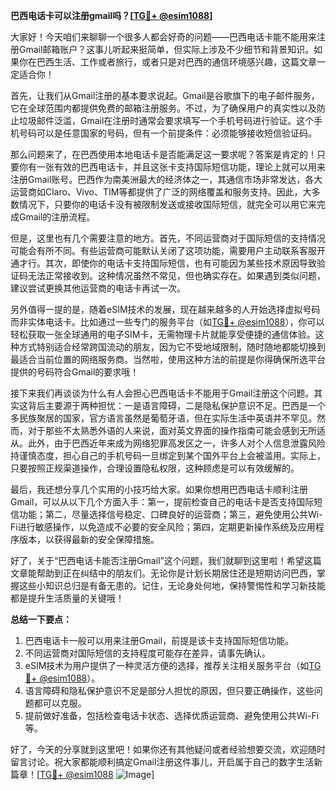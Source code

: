 **巴西电话卡可以注册gmail吗？[[TG💪+ @esim1088](https://t.me/s/esim1088)]**

大家好！今天咱们来聊聊一个很多人都会好奇的问题——巴西电话卡能不能用来注册Gmail邮箱账户？这事儿听起来挺简单，但实际上涉及不少细节和背景知识。如果你在巴西生活、工作或者旅行，或者只是对巴西的通信环境感兴趣，这篇文章一定适合你！

首先，让我们从Gmail注册的基本要求说起。Gmail是谷歌旗下的电子邮件服务，它在全球范围内都提供免费的邮箱注册服务。不过，为了确保用户的真实性以及防止垃圾邮件泛滥，Gmail在注册时通常会要求填写一个手机号码进行验证。这个手机号码可以是任意国家的号码，但有一个前提条件：必须能够接收短信验证码。

那么问题来了，在巴西使用本地电话卡是否能满足这一要求呢？答案是肯定的！只要你有一张有效的巴西电话卡，并且这张卡支持国际短信功能，理论上就可以用来注册Gmail账号。巴西作为南美洲最大的经济体之一，其通信市场非常发达，各大运营商如Claro、Vivo、TIM等都提供了广泛的网络覆盖和服务支持。因此，大多数情况下，只要你的电话卡没有被限制发送或接收国际短信，就完全可以用它来完成Gmail的注册流程。

但是，这里也有几个需要注意的地方。首先，不同运营商对于国际短信的支持情况可能会有所不同。有些运营商可能默认关闭了这项功能，需要用户主动联系客服开通才行。其次，即使你的电话卡支持国际短信，也有可能因为某些技术原因导致验证码无法正常接收到。这种情况虽然不常见，但也确实存在。如果遇到类似问题，建议尝试更换其他运营商的电话卡再试一次。

另外值得一提的是，随着eSIM技术的发展，现在越来越多的人开始选择虚拟号码而非实体电话卡。比如通过一些专门的服务平台（如[TG💪+ @esim1088](https://t.me/s/esim1088)），你可以轻松获取一张全球通用的电子SIM卡，无需物理卡片就能享受便捷的通信体验。这种方式特别适合经常跨国流动的朋友，因为它不受地域限制，随时随地都能切换到最适合当前位置的网络服务商。当然啦，使用这种方法的前提是你得确保所选平台提供的号码符合Gmail的要求哦！

接下来我们再谈谈为什么有人会担心巴西电话卡不能用于Gmail注册这个问题。其实这背后主要源于两种担忧：一是语言障碍，二是隐私保护意识不足。巴西是一个多民族聚居的国家，官方语言虽然是葡萄牙语，但在实际生活中英语并不罕见。然而，对于那些不太熟悉外语的人来说，面对英文界面的操作指南可能会感到无所适从。此外，由于巴西近年来成为网络犯罪高发区之一，许多人对个人信息泄露风险持谨慎态度，担心自己的手机号码一旦绑定到某个国外平台上会被滥用。实际上，只要按照正规渠道操作，合理设置隐私权限，这种顾虑是可以有效缓解的。

最后，我还想分享几个实用的小技巧给大家。如果你想用巴西电话卡顺利注册Gmail，可以从以下几个方面入手：第一，提前检查自己的电话卡是否支持国际短信功能；第二，尽量选择信号稳定、口碑良好的运营商；第三，避免使用公共Wi-Fi进行敏感操作，以免造成不必要的安全风险；第四，定期更新操作系统及应用程序版本，以获得最新的安全保障措施。

好了，关于“巴西电话卡能否注册Gmail”这个问题，我们就聊到这里啦！希望这篇文章能帮助到正在纠结中的朋友们。无论你是计划长期居住还是短期访问巴西，掌握这些小知识总归是有备无患的。记住，无论身处何地，保持警惕性和学习新技能都是提升生活质量的关键哦！

**总结一下要点：**
1. 巴西电话卡一般可以用来注册Gmail，前提是该卡支持国际短信功能。
2. 不同运营商对国际短信的支持程度可能存在差异，请事先确认。
3. eSIM技术为用户提供了一种灵活方便的选择，推荐关注相关服务平台（如[TG💪+ @esim1088](https://t.me/s/esim1088)）。
4. 语言障碍和隐私保护意识不足是部分人担忧的原因，但只要正确操作，这些问题都可以克服。
5. 提前做好准备，包括检查电话卡状态、选择优质运营商、避免使用公共Wi-Fi等。

好了，今天的分享就到这里吧！如果你还有其他疑问或者经验想要交流，欢迎随时留言讨论。祝大家都能顺利搞定Gmail注册这件事儿，开启属于自己的数字生活新篇章！[[TG💪+ @esim1088](https://t.me/s/esim1088) ![Image](https://i.postimg.cc/4NQfJmqS/Snipaste-2025-05-13-00-14-12.png)]